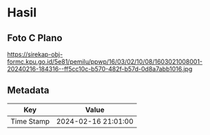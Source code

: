 # Hasil

## Foto C Plano

https://sirekap-obj-formc.kpu.go.id/5e81/pemilu/ppwp/16/03/02/10/08/1603021008001-20240216-184316--ff5cc10c-b570-482f-b57d-0d8a7abb1016.jpg


## Metadata

| Key        | Value               |
| ---------- | ------------------- |
| Time Stamp | 2024-02-16 21:01:00 |



